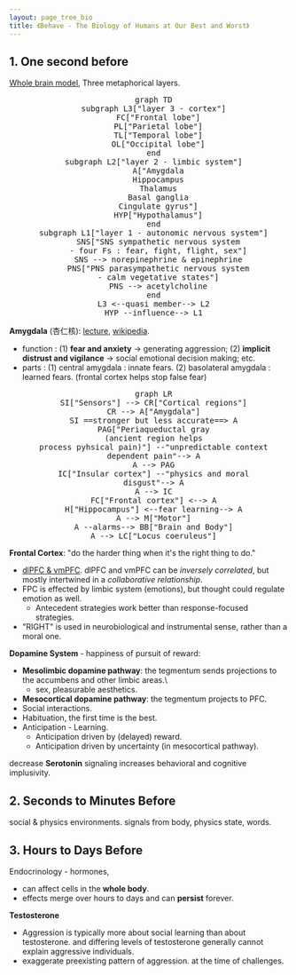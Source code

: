 ```yaml
---
layout: page_tree_bio
title: 《Behave - The Biology of Humans at Our Best and Worst》
---
```


## 1. One second before

[Whole brain model](https://www.neuroanatomy.ca/3D/wholebrainPG.html), Three metaphorical layers.

<div align="center"> <pre class="mermaid">
  graph TD
  subgraph L3["layer 3 - cortex"]
    FC["Frontal lobe"]
    PL["Parietal lobe"]
    TL["Temporal lobe"]
    OL["Occipital lobe"]
  end
  subgraph L2["layer 2 - limbic system"]
    A["Amygdala
    Hippocampus
    Thalamus
    Basal ganglia
    Cingulate gyrus"]
    HYP["Hypothalamus"]
  end
  subgraph L1["layer 1 - autonomic nervous system"]
    SNS["SNS sympathetic nervous system
    - four Fs : fear, fight, flight, sex"]
    SNS --> norepinephrine & epinephrine
    PNS["PNS parasympathetic nervous system
    - calm vegetative states"]
    PNS --> acetylcholine
  end
  L3 <--quasi member--> L2
  HYP --influence--> L1
</pre> </div>

**Amygdala** (杏仁核): [lecture](https://nba.uth.tmc.edu/neuroscience/m/s4/chapter06.html), [wikipedia](https://en.wikipedia.org/wiki/Amygdala).
* function : (1) **fear and anxiety** -> generating aggression; (2) **implicit distrust and vigilance** -> social emotional decision making; etc.
* parts : (1) central amygdala : innate fears. (2) basolateral amygdala : learned fears. (frontal cortex helps stop false fear)


<div align="center"> <pre class="mermaid">
  graph LR
  SI["Sensors"] --> CR["Cortical regions"]
  CR --> A["Amygdala"]
  SI ==stronger but less accurate==> A
  PAG["Periaqueductal gray
  (ancient region helps
  process pyhsical pain)"] --"unpredictable context
  dependent pain"--> A
  A --> PAG
  IC["Insular cortex"] --"physics and moral
  disgust"--> A
  A --> IC
  FC["Frontal cortex"] <--> A
  H["Hippocampus"] <--fear learning--> A
  A --> M["Motor"]
  A --alarms--> BB["Brain and Body"]
  A --> LC["Locus coeruleus"]
</pre> </div>

**Frontal Cortex**: "do the harder thing when it's the right thing to do."
* [dlPFC & vmPFC](#l2.2). dlPFC and vmPFC can be *inversely correlated*, but mostly intertwined in a *collaborative relationship*.
* FPC is effected by limbic system (emotions), but thought could regulate emotion as well.
  * Antecedent strategies work better than response-focused strategies.
* "RIGHT" is used in neurobiological and instrumental sense, rather than a moral one.


**Dopamine System** - happiness of pursuit of reward:
* **Mesolimbic dopamine pathway**: the tegmentum sends projections to the accumbens and other limbic areas.\
  * sex, pleasurable aesthetics.
* **Mesocortical dopamine pathway**: the tegmentum projects to PFC.
* Social interactions.
* Habituation, the first time is the best.
* Anticipation - Learning.
  * Anticipation driven by (delayed) reward.
  * Anticipation driven by uncertainty (in mesocortical pathway).

decrease **Serotonin** signaling increases behavioral and cognitive implusivity.

## 2. Seconds to Minutes Before

social & physics environments.
signals from body, physics state, words.

## 3. Hours to Days Before

Endocrinology - hormones,
* can affect cells in the **whole body**.
* effects merge over hours to days and can **persist** forever.

**Testosterone**
* Aggression is typically more about social learning than about testosterone. and differing levels of testosterone generally cannot explain aggressive individuals.
* exaggerate preexisting pattern of aggression. at the time of challenges.

